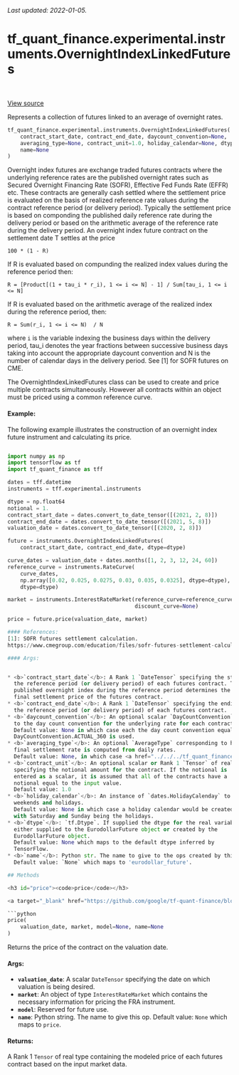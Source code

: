 <!--
This file is generated by a tool. Do not edit directly.
For open-source contributions the docs will be updated automatically.
-->

*Last updated: 2022-01-05.*

<div itemscope itemtype="http://developers.google.com/ReferenceObject">
<meta itemprop="name" content="tf_quant_finance.experimental.instruments.OvernightIndexLinkedFutures" />
<meta itemprop="path" content="Stable" />
<meta itemprop="property" content="__init__"/>
<meta itemprop="property" content="price"/>
</div>

# tf_quant_finance.experimental.instruments.OvernightIndexLinkedFutures

<!-- Insert buttons and diff -->

<table class="tfo-notebook-buttons tfo-api" align="left">
</table>

<a target="_blank" href="https://github.com/google/tf-quant-finance/blob/master/tf_quant_finance/experimental/instruments/overnight_index_linked_futures.py">View source</a>



Represents a collection of futures linked to an average of overnight rates.

```python
tf_quant_finance.experimental.instruments.OvernightIndexLinkedFutures(
    contract_start_date, contract_end_date, daycount_convention=None,
    averaging_type=None, contract_unit=1.0, holiday_calendar=None, dtype=None,
    name=None
)
```



<!-- Placeholder for "Used in" -->

Overnight index futures are exchange traded futures contracts where the
underlying reference rates are the published overnight rates such as
Secured Overnight Financing Rate (SOFR), Effective Fed Funds Rate (EFFR) etc.
These contracts are generally cash settled where the settlement price is
evaluated on the basis of realized reference rate values during the contract
reference period (or delivery period). Typically the settlement price is
based on componding the published daily reference rate during the delivery
period or based on the arithmetic average of the reference rate during the
delivery period.
An overnight index future contract on the settlement date T settles at the
price

`100 * (1 - R)`

If R is evaluated based on compunding the realized index values during the
reference period then:

`R = [Product[(1 + tau_i * r_i), 1 <= i <= N] - 1] / Sum[tau_i, 1 <= i <= N]`

If R is evaluated based on the arithmetic average of the realized index
during the reference period, then:

`R = Sum(r_i, 1 <= i <= N)  / N`

where `i` is the variable indexing the business days within the delivery
period, tau_i denotes the year fractions between successive business days
taking into account the appropriate daycount convention and N is the number of
calendar days in the delivery period. See [1] for SOFR futures on CME.

The OvernightIndexLinkedFutures class can be used to create and price multiple
contracts simultaneously. However all contracts within an object must be
priced using a common reference curve.

#### Example:
The following example illustrates the construction of an overnight index
future instrument and calculating its price.

```python

import numpy as np
import tensorflow as tf
import tf_quant_finance as tff

dates = tff.datetime
instruments = tff.experimental.instruments

dtype = np.float64
notional = 1.
contract_start_date = dates.convert_to_date_tensor([(2021, 2, 8)])
contract_end_date = dates.convert_to_date_tensor([(2021, 5, 8)])
valuation_date = dates.convert_to_date_tensor([(2020, 2, 8)])

future = instruments.OvernightIndexLinkedFutures(
    contract_start_date, contract_end_date, dtype=dtype)

curve_dates = valuation_date + dates.months([1, 2, 3, 12, 24, 60])
reference_curve = instruments.RateCurve(
    curve_dates,
    np.array([0.02, 0.025, 0.0275, 0.03, 0.035, 0.0325], dtype=dtype),
    dtype=dtype)

market = instruments.InterestRateMarket(reference_curve=reference_curve,
                                        discount_curve=None)

price = future.price(valuation_date, market)

#### References:
[1]: SOFR futures settlement calculation.
https://www.cmegroup.com/education/files/sofr-futures-settlement-calculation-methodologies.pdf

#### Args:


* <b>`contract_start_date`</b>: A Rank 1 `DateTensor` specifying the start dates of
  the reference period (or delivery period) of each futures contract. The
  published overnight index during the reference period determines the
  final settlement price of the futures contract.
* <b>`contract_end_date`</b>: A Rank 1 `DateTensor` specifying the ending dates of
  the reference period (or delivery period) of each futures contract.
* <b>`daycount_convention`</b>: An optional scalar `DayCountConvention` corresponding
  to the day count convention for the underlying rate for each contract.
  Default value: None in which case each the day count convention equal to
  DayCountConvention.ACTUAL_360 is used.
* <b>`averaging_type`</b>: An optional `AverageType` corresponding to how the
  final settlement rate is computed from daily rates.
  Default value: None, in which case <a href="../../../tf_quant_finance/experimental/instruments/AverageType.md#COMPOUNDING"><code>AverageType.COMPOUNDING</code></a> is used.
* <b>`contract_unit`</b>: An optional scalar or Rank 1 `Tensor` of real dtype
  specifying the notional amount for the contract. If the notional is
  entered as a scalar, it is assumed that all of the contracts have a
  notional equal to the input value.
  Default value: 1.0
* <b>`holiday_calendar`</b>: An instance of `dates.HolidayCalenday` to specify
  weekends and holidays.
  Default value: None in which case a holiday calendar would be created
  with Saturday and Sunday being the holidays.
* <b>`dtype`</b>: `tf.Dtype`. If supplied the dtype for the real variables or ops
  either supplied to the EurodollarFuture object or created by the
  EurodollarFuture object.
  Default value: None which maps to the default dtype inferred by
  TensorFlow.
* <b>`name`</b>: Python str. The name to give to the ops created by this class.
  Default value: `None` which maps to 'eurodollar_future'.

## Methods

<h3 id="price"><code>price</code></h3>

<a target="_blank" href="https://github.com/google/tf-quant-finance/blob/master/tf_quant_finance/experimental/instruments/overnight_index_linked_futures.py">View source</a>

```python
price(
    valuation_date, market, model=None, name=None
)
```

Returns the price of the contract on the valuation date.


#### Args:


* <b>`valuation_date`</b>: A scalar `DateTensor` specifying the date on which
  valuation is being desired.
* <b>`market`</b>: An object of type `InterestRateMarket` which contains the
  necessary information for pricing the FRA instrument.
* <b>`model`</b>: Reserved for future use.
* <b>`name`</b>: Python string. The name to give this op.
  Default value: `None` which maps to `price`.


#### Returns:

A Rank 1 `Tensor` of real type containing the modeled price of each
futures contract based on the input market data.




